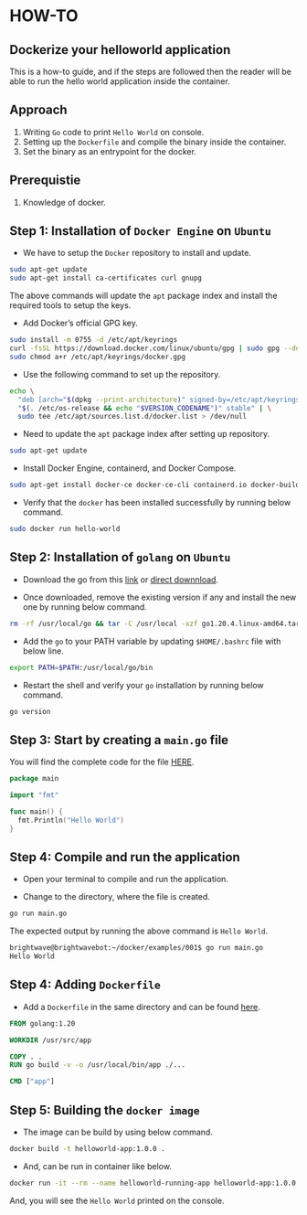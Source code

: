# HOW-TO

## Dockerize your helloworld application

This is a how-to guide, and if the steps are followed then the reader will be
able to run the hello world application inside the container.

## Approach

1. Writing `Go` code to print `Hello World` on console.
2. Setting up the `Dockerfile` and compile the binary inside the container.
3. Set the binary as an entrypoint for the docker.

## Prerequistie

1. Knowledge of docker.

## Step 1: Installation of `Docker Engine` on `Ubuntu`

- We have to setup the `Docker` repository to install and update.

```bash
sudo apt-get update
sudo apt-get install ca-certificates curl gnupg
```

The above commands will update the `apt` package index and install the required
tools to setup the keys.

- Add Docker’s official GPG key.

```bash
sudo install -m 0755 -d /etc/apt/keyrings
curl -fsSL https://download.docker.com/linux/ubuntu/gpg | sudo gpg --dearmor -o /etc/apt/keyrings/docker.gpg
sudo chmod a+r /etc/apt/keyrings/docker.gpg
```

- Use the following command to set up the repository.

```bash
echo \
  "deb [arch="$(dpkg --print-architecture)" signed-by=/etc/apt/keyrings/docker.gpg] https://download.docker.com/linux/ubuntu \
  "$(. /etc/os-release && echo "$VERSION_CODENAME")" stable" | \
  sudo tee /etc/apt/sources.list.d/docker.list > /dev/null
```

- Need to update the `apt` package index after setting up repository.

```bash
sudo apt-get update
```

- Install Docker Engine, containerd, and Docker Compose.

```bash
sudo apt-get install docker-ce docker-ce-cli containerd.io docker-buildx-plugin docker-compose-plugin
```

- Verify that the `docker` has been installed successfully by running below
command.

```bash
sudo docker run hello-world
```

## Step 2: Installation of `golang` on `Ubuntu`

- Download the go from this [link](https://go.dev/dl/) or [direct downnload](https://go.dev/dl/go1.20.4.linux-amd64.tar.gz).

- Once downloaded, remove the existing version if any and install the new one by
running below command.

```bash
rm -rf /usr/local/go && tar -C /usr/local -xzf go1.20.4.linux-amd64.tar.gz
```

- Add the `go` to your PATH variable by updating `$HOME/.bashrc` file with below
line.

```bash
export PATH=$PATH:/usr/local/go/bin
```

- Restart the shell and verify your `go` installation by running below command.

```bash
go version
```

## Step 3: Start by creating a `main.go` file

You will find the complete code for the file [HERE](../../examples/001/main.go).

```go
package main

import "fmt"

func main() {
  fmt.Println("Hello World")
}
```

## Step 4: Compile and run the application

- Open your terminal to compile and run the application.

- Change to the directory, where the file is created.
 
```bash
go run main.go 
```

The expected output by running the above command is `Hello World`.

```bash
brightwave@brightwavebot:~/docker/examples/001$ go run main.go 
Hello World
```

## Step 4: Adding `Dockerfile`

- Add a `Dockerfile` in the same directory and can be found [here](../../examples/001/Dockerfile).

```Dockerfile
FROM golang:1.20

WORKDIR /usr/src/app

COPY . .
RUN go build -v -o /usr/local/bin/app ./...

CMD ["app"]
```

## Step 5: Building the `docker image`

- The image can be build by using below command.

```bash
docker build -t helloworld-app:1.0.0 .
```

- And, can be run in container like below.

```bash
docker run -it --rm --name helloworld-running-app helloworld-app:1.0.0
```

And, you will see the `Hello World` printed on the console.

